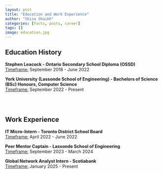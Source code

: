 ```yaml
---
layout: post
title: "Education and Work Experience"
author: "Shiza Shaikh"
categories: [facts, posts, career]
tags: []
image: education.jpg
---
```


## Education History
**Stephen Leacock - Ontario Secondary School Diploma (OSSD)**<br/>
<ins>Timeframe:</ins> September 2018 - June 2022<br/>

**York University (Lassonde School of Engineering) - Bachelors of Science (BSc) Honours, Computer Science**<br/>
<ins>Timeframe:</ins> September 2022 - Present<br/>

<br/>
<br/>

## Work Experience
**IT Micro-Intern - Toronto District School Board**
<br/><ins>Timeframe:</ins> April 2022 - June 2022<br/>

**Peer Mentor Captain - Lassonde School of Engineering**
<br/><ins>Timeframe:</ins> September 2023 - March 2024<br/>

**Global Network Analyst Intern - Scotiabank**
<br/><ins>Timeframe:</ins> January 2025 - Present<br/>
